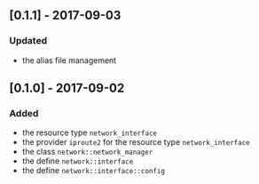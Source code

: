 ## [0.1.1] - 2017-09-03

### Updated

- the alias file management

## [0.1.0] - 2017-09-02

### Added

- the resource type `network_interface`
- the provider `iproute2` for the resource type `network_interface`
- the class `network::network_manager`
- the define `network::interface`
- the define `network::interface::config`
